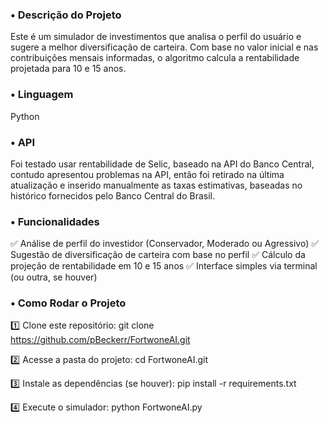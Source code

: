 ### • Descrição do Projeto
Este é um simulador de investimentos que analisa o perfil do usuário e sugere a melhor diversificação de carteira. Com base no valor inicial e nas contribuições mensais informadas, o algoritmo calcula a rentabilidade projetada para 10 e 15 anos.

### • Linguagem
Python

### • API
Foi testado usar rentabilidade de Selic, baseado na API do Banco Central, contudo apresentou problemas na API, então foi retirado na última atualização e inserido manualmente as taxas estimativas, baseadas no histórico fornecidos pelo Banco Central do Brasil.

### • Funcionalidades
✅ Análise de perfil do investidor (Conservador, Moderado ou Agressivo)
✅ Sugestão de diversificação de carteira com base no perfil
✅ Cálculo da projeção de rentabilidade em 10 e 15 anos
✅ Interface simples via terminal (ou outra, se houver)

### • Como Rodar o Projeto
1️⃣ Clone este repositório:
git clone https://github.com/pBeckerr/FortwoneAI.git

2️⃣ Acesse a pasta do projeto:
cd FortwoneAI.git

3️⃣ Instale as dependências (se houver):
pip install -r requirements.txt

4️⃣ Execute o simulador:
python FortwoneAI.py
